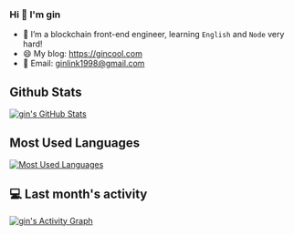 ### Hi 👋 I'm gin

- 🌱 I’m a blockchain front-end engineer,  learning `English` and `Node`  very hard!
- :smile: My blog: https://gincool.com
- :email: Email: ginlink1998@gmail.com

## Github Stats

<a href="https://github.com/ginlink/gin">
  <img align="center" src="https://github-readme-stats.vercel.app/api?username=ginlink&show_icons=true&line_height=27&count_private=true&title_color=ffffff&text_color=c9cacc&icon_color=2bbc8a&bg_color=1d1f21" alt="gin's GitHub Stats" />
</a>

## Most Used Languages
<a href="https://github.com/ginlink/gin">
  <img align="center" src="https://github-readme-stats.vercel.app/api/top-langs/?username=ginlink&theme=dark&layout=compact" alt="Most Used Languages" />
</a>

## 💻 Last month's activity
<a href="https://github.com/ginlink/gin">
  <img alt="gin's Activity Graph" src="https://activity-graph.herokuapp.com/graph?username=ginlink&bg_color=1F222E&color=F8D866&line=F85D7F&point=FFFFFF&hide_border=true" />
</a>

